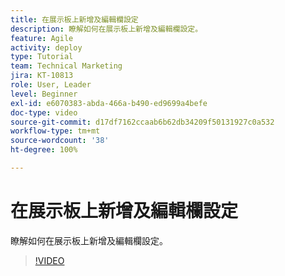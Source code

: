 ```yaml
---
title: 在展示板上新增及編輯欄設定
description: 瞭解如何在展示板上新增及編輯欄設定。
feature: Agile
activity: deploy
type: Tutorial
team: Technical Marketing
jira: KT-10813
role: User, Leader
level: Beginner
exl-id: e6070383-abda-466a-b490-ed9699a4befe
doc-type: video
source-git-commit: d17df7162ccaab6b62db34209f50131927c0a532
workflow-type: tm+mt
source-wordcount: '38'
ht-degree: 100%

---
```


# 在展示板上新增及編輯欄設定

瞭解如何在展示板上新增及編輯欄設定。

>[!VIDEO](https://video.tv.adobe.com/v/347332/?quality=12&learn=on&enablevpops)
